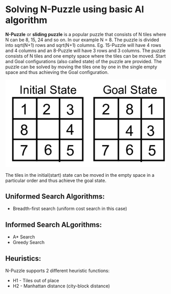 # Solving N-Puzzle using basic AI algorithm

**N-Puzzle** or **sliding puzzle** is a popular puzzle that consists of N tiles where N can be 8, 15, 24 and so on.
In our example N = 8. The puzzle is divided into sqrt(N+1) rows and sqrt(N+1) columns. Eg. 15-Puzzle will have 4 rows and 4 columns and an 8-Puzzle will have 3 rows and 3 columns.
The puzzle consists of N tiles and one empty space where the tiles can be moved. Start and Goal configurations (also called state) of the puzzle are provided. 
The puzzle can be solved by moving the tiles one by one in the single empty space and thus achieving the Goal configuration.

![example](https://github.com/SmilingOwl/N-puzzle-solver/blob/master/example.png)

The tiles in the initial(start) state can be moved in the empty space in a particular order and thus achieve the goal state.

## Uniformed Search Algorithms:
* Breadth-first search (uniform cost search in this case)

## Informed Search ALgorithms:
* A* Search
* Greedy Search 

## Heuristics:
N-Puzzle supports 2 different heuristic functions:
* H1 - Tiles out of place
* H2 - Manhattan distance (city-block distance)

